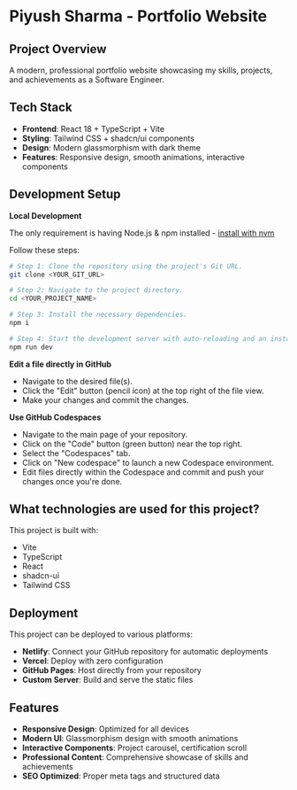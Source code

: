# Piyush Sharma - Portfolio Website

## Project Overview

A modern, professional portfolio website showcasing my skills, projects, and achievements as a Software Engineer.

## Tech Stack

- **Frontend**: React 18 + TypeScript + Vite
- **Styling**: Tailwind CSS + shadcn/ui components
- **Design**: Modern glassmorphism with dark theme
- **Features**: Responsive design, smooth animations, interactive components

## Development Setup

**Local Development**

The only requirement is having Node.js & npm installed - [install with nvm](https://github.com/nvm-sh/nvm#installing-and-updating)

Follow these steps:

```sh
# Step 1: Clone the repository using the project's Git URL.
git clone <YOUR_GIT_URL>

# Step 2: Navigate to the project directory.
cd <YOUR_PROJECT_NAME>

# Step 3: Install the necessary dependencies.
npm i

# Step 4: Start the development server with auto-reloading and an instant preview.
npm run dev
```

**Edit a file directly in GitHub**

- Navigate to the desired file(s).
- Click the "Edit" button (pencil icon) at the top right of the file view.
- Make your changes and commit the changes.

**Use GitHub Codespaces**

- Navigate to the main page of your repository.
- Click on the "Code" button (green button) near the top right.
- Select the "Codespaces" tab.
- Click on "New codespace" to launch a new Codespace environment.
- Edit files directly within the Codespace and commit and push your changes once you're done.

## What technologies are used for this project?

This project is built with:

- Vite
- TypeScript
- React
- shadcn-ui
- Tailwind CSS

## Deployment

This project can be deployed to various platforms:

- **Netlify**: Connect your GitHub repository for automatic deployments
- **Vercel**: Deploy with zero configuration
- **GitHub Pages**: Host directly from your repository
- **Custom Server**: Build and serve the static files

## Features

- **Responsive Design**: Optimized for all devices
- **Modern UI**: Glassmorphism design with smooth animations
- **Interactive Components**: Project carousel, certification scroll
- **Professional Content**: Comprehensive showcase of skills and achievements
- **SEO Optimized**: Proper meta tags and structured data
